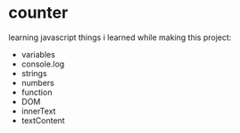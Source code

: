 # counter
learning javascript
things i learned while making this project:
- variables
- console.log
- strings
- numbers
- function
- DOM
- innerText
- textContent